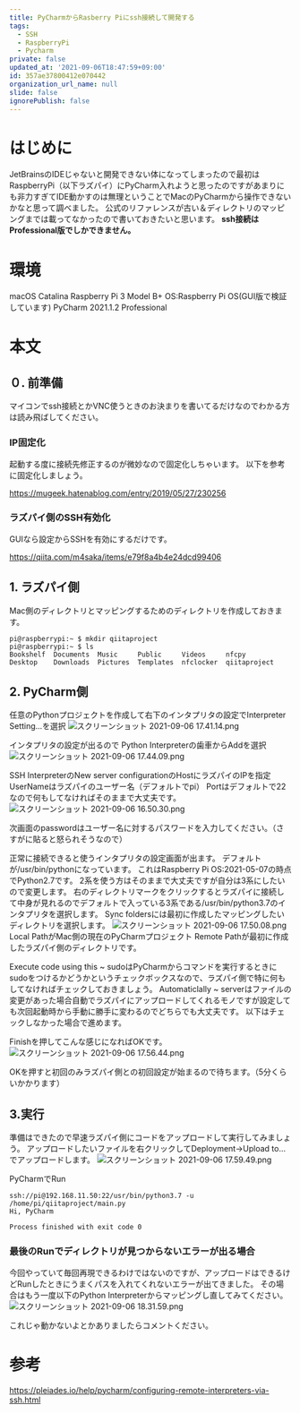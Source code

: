 ```yaml
---
title: PyCharmからRasberry Piにssh接続して開発する
tags:
  - SSH
  - RaspberryPi
  - Pycharm
private: false
updated_at: '2021-09-06T18:47:59+09:00'
id: 357ae37800412e070442
organization_url_name: null
slide: false
ignorePublish: false
---
```

# はじめに
JetBrainsのIDEじゃないと開発できない体になってしまったので最初はRaspberryPi（以下ラズパイ）にPyCharm入れようと思ったのですがあまりにも非力すぎてIDE動かすのは無理ということでMacのPyCharmから操作できないかなと思って調べました。
公式のリファレンスが古い＆ディレクトリのマッピングまでは載ってなかったので書いておきたいと思います。
**ssh接続はProfessional版でしかできません。**

# 環境
macOS Catalina
Raspberry Pi 3 Model B+  OS:Raspberry Pi OS(GUI版で検証しています)
PyCharm 2021.1.2 Professional

# 本文
## ０. 前準備
マイコンでssh接続とかVNC使うときのお決まりを書いてるだけなのでわかる方は読み飛ばしてください。
### IP固定化
起動する度に接続先修正するのが微妙なので固定化しちゃいます。
以下を参考に固定化しましょう。

https://mugeek.hatenablog.com/entry/2019/05/27/230256

### ラズパイ側のSSH有効化
GUIなら設定からSSHを有効にするだけです。

https://qiita.com/m4saka/items/e79f8a4b4e24dcd99406

## 1. ラズパイ側
Mac側のディレクトリとマッピングするためのディレクトリを作成しておきます。

```Bash:RaspberryPi
pi@raspberrypi:~ $ mkdir qiitaproject
pi@raspberrypi:~ $ ls
Bookshelf  Documents  Music     Public     Videos     nfcpy
Desktop    Downloads  Pictures  Templates  nfclocker  qiitaproject
```

## 2. PyCharm側
任意のPythonプロジェクトを作成して右下のインタプリタの設定でInterpreter Setting...を選択
![スクリーンショット 2021-09-06 17.41.14.png](https://qiita-image-store.s3.ap-northeast-1.amazonaws.com/0/855584/87d78e36-c3f0-3e62-7a76-fa7f9187ed9e.png)

インタプリタの設定が出るので Python Interpreterの歯車からAddを選択
![スクリーンショット 2021-09-06 17.44.09.png](https://qiita-image-store.s3.ap-northeast-1.amazonaws.com/0/855584/b79c9a2e-fe45-83d7-f009-fd0dae866efc.png)

SSH InterpreterのNew server configurationのHostにラズパイのIPを指定
UserNameはラズパイのユーザー名（デフォルトでpi）
Portはデフォルトで22なので何もしてなければそのままで大丈夫です。
![スクリーンショット 2021-09-06 16.50.30.png](https://qiita-image-store.s3.ap-northeast-1.amazonaws.com/0/855584/3ac51ef7-7cfe-c12f-020d-355731f13383.png)

次画面のpasswordはユーザー名に対するパスワードを入力してください。（さすがに貼ると怒られそうなので）

正常に接続できると使うインタプリタの設定画面が出ます。
デフォルトが/usr/bin/pythonになっています。
これはRaspberry Pi OS:2021-05-07の時点でPython2.7です。
2系を使う方はそのままで大丈夫ですが自分は3系にしたいので変更します。
右のディレクトリマークをクリックするとラズパイに接続して中身が見れるのでデフォルトで入っている3系である/usr/bin/python3.7のインタプリタを選択します。
Sync foldersには最初に作成したマッピングしたいディレクトリを選択します。
![スクリーンショット 2021-09-06 17.50.08.png](https://qiita-image-store.s3.ap-northeast-1.amazonaws.com/0/855584/64e43b93-6c78-d219-4f7d-c5356569339a.png)
Local PathがMac側の現在のPyCharmプロジェクト Remote Pathが最初に作成したラズパイ側のディレクトリです。

Execute code using  this ~ sudoはPyCharmからコマンドを実行するときにsudoをつけるかどうかというチェックボックスなので、ラズパイ側で特に何もしてなければチェックしておきましょう。
Automaticlally ~ serverはファイルの変更があった場合自動でラズパイにアップロードしてくれるモノですが設定しても次回起動時から手動に勝手に変わるのでどちらでも大丈夫です。
以下はチェックしなかった場合で進めます。

Finishを押してこんな感じになればOKです。
![スクリーンショット 2021-09-06 17.56.44.png](https://qiita-image-store.s3.ap-northeast-1.amazonaws.com/0/855584/70e7d9a7-bdff-56cf-2c45-9abae21a232a.png)

OKを押すと初回のみラズパイ側との初回設定が始まるので待ちます。（5分くらいかかります）

## 3.実行
準備はできたので早速ラズパイ側にコードをアップロードして実行してみましょう。
アップロードしたいファイルを右クリックしてDeployment→Upload to... でアップロードします。
![スクリーンショット 2021-09-06 17.59.49.png](https://qiita-image-store.s3.ap-northeast-1.amazonaws.com/0/855584/d75788a7-3c66-4e3f-744a-560c234e5eef.png)

PyCharmでRun

```Bash:PyCharm
ssh://pi@192.168.11.50:22/usr/bin/python3.7 -u /home/pi/qiitaproject/main.py
Hi, PyCharm

Process finished with exit code 0
```

### 最後のRunでディレクトリが見つからないエラーが出る場合
今回やっていて毎回再現できるわけではないのですが、アップロードはできるけどRunしたときにうまくパスを入れてくれないエラーが出てきました。
その場合はもう一度以下のPython Interpreterからマッピングし直してみてください。
![スクリーンショット 2021-09-06 18.31.59.png](https://qiita-image-store.s3.ap-northeast-1.amazonaws.com/0/855584/eb7200ae-135f-e81f-d664-83fb5e017543.png)

これじゃ動かないよとかありましたらコメントください。

# 参考
https://pleiades.io/help/pycharm/configuring-remote-interpreters-via-ssh.html
